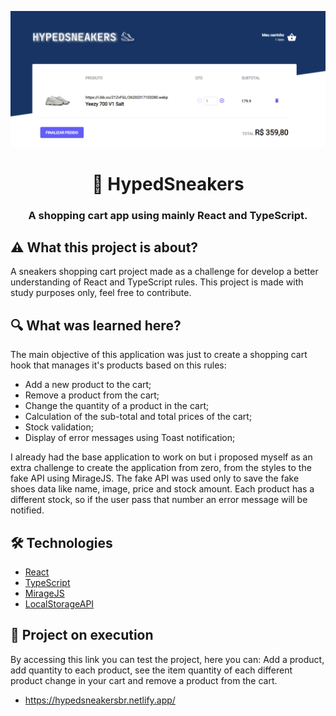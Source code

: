 <p align="center">
<img src="./public/assets/banner.png" style="max-width: 100%;"/> 
</p>
<h1 align="center"> 👟 HypedSneakers </h1>
<h3 align="center"> A shopping cart app using mainly React and TypeScript. </h3>
<p>

## ⚠️ What this project is about?

A sneakers shopping cart project made as a challenge for develop a better understanding of React and TypeScript rules.
This project is made with study purposes only, feel free to contribute.

## 🔍 What was learned here?

The main objective of this application was just to create a shopping cart hook that manages
it's products based on this rules:

- Add a new product to the cart;
- Remove a product from the cart;
- Change the quantity of a product in the cart;
- Calculation of the sub-total and total prices of the cart;
- Stock validation;
- Display of error messages using Toast notification;

I already had the base application to work on but i proposed myself as an extra challenge to create the application from zero, from the styles to the fake API using MirageJS. The fake API was used only to
save the fake shoes data like name, image, price and stock amount.
Each product has a different stock, so if the user pass that number an error message will be notified.

## 🛠️ Technologies

- <a href="https://reactjs.org/">React</a>
- <a href="https://www.typescriptlang.org/">TypeScript</a>
- <a href="https://miragejs.com/">MirageJS</a>
- <a href="https://developer.mozilla.org/en-US/docs/Web/API/Window/localStorage">LocalStorageAPI</a>

## 🚀 Project on execution

By accessing this link you can test the project, here you can: Add a product, add quantity to each product, see the item quantity of each different product change in your cart and remove a product from the cart.

- https://hypedsneakersbr.netlify.app/

